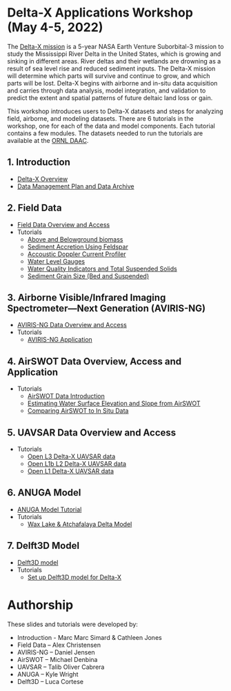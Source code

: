 #  Delta-X Applications Workshop (May 4-5, 2022)

The [Delta-X mission](https://deltax.jpl.nasa.gov/) is a 5-year NASA Earth Venture Suborbital-3 mission to study the Mississippi River Delta in the United States, which is growing and sinking in different areas. River deltas and their wetlands are drowning as a result of sea level rise and reduced sediment inputs. The Delta-X mission will determine which parts will survive and continue to grow, and which parts will be lost. Delta-X begins with airborne and in-situ data acquisition and carries through data analysis, model integration, and validation to predict the extent and spatial patterns of future deltaic land loss or gain.

This workshop introduces users to Delta-X datasets and steps for analyzing field, airborne, and modeling datasets. There are 6 tutorials in the workshop, one for each of the data and model components. Each tutorial contains a few modules. The datasets needed to run the tutorials are available at the [ORNL DAAC](https://daac.ornl.gov/deltax).

## 1. Introduction
- [Delta-X Overview](slides/DeltaX_Overview_Apps_Workshop_Simard.pdf)
- [Data Management Plan and Data Archive](slides/DeltaX_DataOverview_Apps_Workshop_Jones.pdf)

## 2. Field Data
- [Field Data Overview and Access](slides/DeltaX_FieldData_Apps_Workshop_Christensen.pdf)
- Tutorials
  - [Above and Belowground biomass](tutorials/DeltaXWorkshop_Field/notebooks_V2/Module1_Biomass.ipynb)
  - [Sediment Accretion Using Feldspar](tutorials/DeltaXWorkshop_Field/notebooks_V2/Module_2_Sediment_Accretion.ipynb)
  - [Accoustic Doppler Current Profiler](tutorials/DeltaXWorkshop_Field/notebooks_V2/Module3_ADCP.ipynb)
  - [Water Level Gauges](tutorials/DeltaXWorkshop_Field/notebooks_V2/Module4_Gauges.ipynb)
  - [Water Quality Indicators and Total Suspended Solids](tutorials/DeltaXWorkshop_Field/notebooks_V2/Module5_Water_Quality.ipynb)
  - [Sediment Grain Size (Bed and Suspended)](tutorials/DeltaXWorkshop_Field/notebooks_V2/Module6_Grain_Size.ipynb)
## 3. Airborne Visible/Infrared Imaging Spectrometer—Next Generation (AVIRIS-NG)
- [AVIRIS-NG Data Overview and Access](slides/DeltaX_AVIRISNG_Apps_Workshop_Jensen.pdf)
- Tutorials
  - [AVIRIS-NG Application](tutorials/DeltaX_Workshop_AVIRIS-NG/DeltaX_OpenDataWorkshop_AVIRIS-NG.ipynb)
## 4. AirSWOT Data Overview, Access and Application
- Tutorials
  - [AirSWOT Data Introduction](tutorials/DeltaX_Applications_Workshop_AirSWOT/1_AirSWOT_Data_Introduction.ipynb)
  - [Estimating Water Surface Elevation and Slope from AirSWOT](tutorials/DeltaX_Applications_Workshop_AirSWOT/2_Estimating_Water_Surface_Elevation_and_Slope_from_AirSWOT.ipynb)
  - [Comparing AirSWOT to In Situ Data](tutorials/DeltaX_Applications_Workshop_AirSWOT/3_Comparing_AirSWOT_to_In_Situ_Data.ipynb)
## 5. UAVSAR Data Overview and Access
- Tutorials
  - [Open L3 Delta-X UAVSAR data](tutorials/deltax_applications_workshop/deltax_l1_slc.ipynb)
  - [Open L1b L2 Delta-X UAVSAR data](tutorials/deltax_applications_workshop/deltax_l1b_l2_interferograms.ipynb)
  - [Open L1 Delta-X UAVSAR data](tutorials/deltax_applications_workshop/deltax_l3_wlc_time_steps.ipynb)
## 6. ANUGA Model
- [ANUGA Model Tutorial](slides/DeltaX_ANUGA_Apps_Workshop_Wright.pdf)
- Tutorials
  - [Wax Lake & Atchafalaya Delta Model]()
## 7. Delft3D Model
- [Delft3D model](slides/DeltaX_Delft3d_Apps_Workshop_Cortese.pdf)
- Tutorials
  - [Set up Delft3D model for Delta-X]()

# Authorship
These slides and tutorials were developed by:
- Introduction - Marc Marc Simard & Cathleen Jones
- Field Data – Alex Christensen
- AVIRIS-NG – Daniel Jensen
- AirSWOT – Michael Denbina
- UAVSAR – Talib Oliver Cabrera
- ANUGA – Kyle Wright
- Delft3D – Luca Cortese
